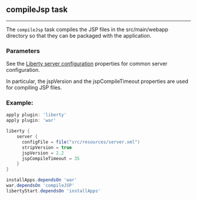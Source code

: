 ## compileJsp task
---
The `compileJsp` task compiles the JSP files in the src/main/webapp directory so that they can be packaged with the application.

### Parameters

See the [Liberty server configuration](libertyExtensions.md#liberty-server-configuration) properties for common server configuration.

In particular, the jspVersion and the jspCompileTimeout properties are used for compiling JSP files.

### Example:

```groovy
apply plugin: 'liberty'
apply plugin: 'war'

liberty {
    server {
      configFile = file("src/resources/server.xml")
      stripVersion = true
      jspVersion = 2.2
      jspCompileTimeout = 35
    }
}

installApps.dependsOn 'war'
war.dependsOn 'compileJSP'
libertyStart.dependsOn 'installApps'

```
